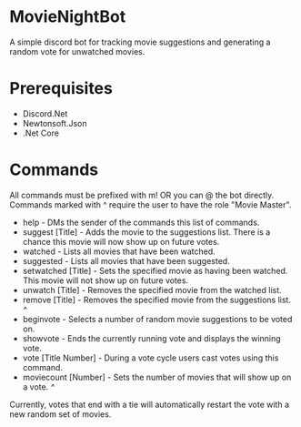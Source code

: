 # MovieNightBot

A simple discord bot for tracking movie suggestions and generating a random vote for unwatched movies.

# Prerequisites
* Discord.Net
* Newtonsoft.Json
* .Net Core
	
	
# Commands

All commands must be prefixed with m! OR you can @ the bot directly. Commands marked with ^ require the user to have the role "Movie Master".
* help - DMs the sender of the commands this list of commands.
* suggest [Title] - Adds the movie to the suggestions list. There is a chance this movie will now show up on future votes.
* watched - Lists all movies that have been watched.
* suggested - Lists all movies that have been suggested.
* setwatched [Title] - Sets the specified movie as having been watched. This movie will not show up on future votes.
* unwatch [Title] - Removes the specified movie from the watched list.
* remove [Title] - Removes the specified movie from the suggestions list. *^*
* beginvote - Selects a number of random movie suggestions to be voted on.
* showvote - Ends the currently running vote and displays the winning vote.
* vote [Title Number] - During a vote cycle users cast votes using this command.
* moviecount [Number] - Sets the number of movies that will show up on a vote. *^*

Currently, votes that end with a tie will automatically restart the vote with a new random set of movies.